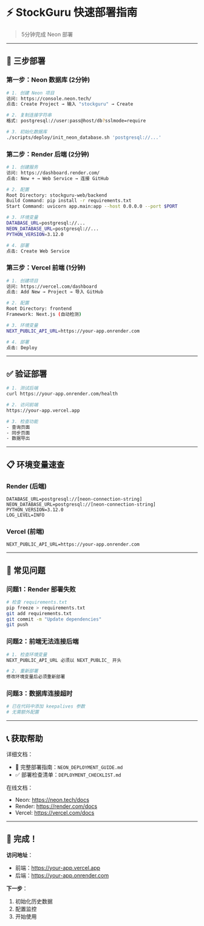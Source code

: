 # ⚡ StockGuru 快速部署指南

> 5分钟完成 Neon 部署

---

## 🎯 三步部署

### 第一步：Neon 数据库 (2分钟)

```bash
# 1. 创建 Neon 项目
访问: https://console.neon.tech/
点击: Create Project → 输入 "stockguru" → Create

# 2. 复制连接字符串
格式: postgresql://user:pass@host/db?sslmode=require

# 3. 初始化数据库
./scripts/deploy/init_neon_database.sh 'postgresql://...'
```

### 第二步：Render 后端 (2分钟)

```bash
# 1. 创建服务
访问: https://dashboard.render.com/
点击: New + → Web Service → 连接 GitHub

# 2. 配置
Root Directory: stockguru-web/backend
Build Command: pip install -r requirements.txt
Start Command: uvicorn app.main:app --host 0.0.0.0 --port $PORT

# 3. 环境变量
DATABASE_URL=postgresql://...
NEON_DATABASE_URL=postgresql://...
PYTHON_VERSION=3.12.0

# 4. 部署
点击: Create Web Service
```

### 第三步：Vercel 前端 (1分钟)

```bash
# 1. 创建项目
访问: https://vercel.com/dashboard
点击: Add New → Project → 导入 GitHub

# 2. 配置
Root Directory: frontend
Framework: Next.js (自动检测)

# 3. 环境变量
NEXT_PUBLIC_API_URL=https://your-app.onrender.com

# 4. 部署
点击: Deploy
```

---

## ✅ 验证部署

```bash
# 1. 测试后端
curl https://your-app.onrender.com/health

# 2. 访问前端
https://your-app.vercel.app

# 3. 检查功能
- 查询页面
- 同步页面
- 数据导出
```

---

## 📋 环境变量速查

### Render (后端)
```
DATABASE_URL=postgresql://[neon-connection-string]
NEON_DATABASE_URL=postgresql://[neon-connection-string]
PYTHON_VERSION=3.12.0
LOG_LEVEL=INFO
```

### Vercel (前端)
```
NEXT_PUBLIC_API_URL=https://your-app.onrender.com
```

---

## 🚨 常见问题

### 问题1：Render 部署失败
```bash
# 检查 requirements.txt
pip freeze > requirements.txt
git add requirements.txt
git commit -m "Update dependencies"
git push
```

### 问题2：前端无法连接后端
```bash
# 1. 检查环境变量
NEXT_PUBLIC_API_URL 必须以 NEXT_PUBLIC_ 开头

# 2. 重新部署
修改环境变量后必须重新部署
```

### 问题3：数据库连接超时
```bash
# 已在代码中添加 keepalives 参数
# 无需额外配置
```

---

## 📞 获取帮助

详细文档：
- 📖 完整部署指南：`NEON_DEPLOYMENT_GUIDE.md`
- ✅ 部署检查清单：`DEPLOYMENT_CHECKLIST.md`

在线文档：
- Neon: https://neon.tech/docs
- Render: https://render.com/docs
- Vercel: https://vercel.com/docs

---

## 🎉 完成！

**访问地址**：
- 前端：https://your-app.vercel.app
- 后端：https://your-app.onrender.com

**下一步**：
1. 初始化历史数据
2. 配置监控
3. 开始使用
